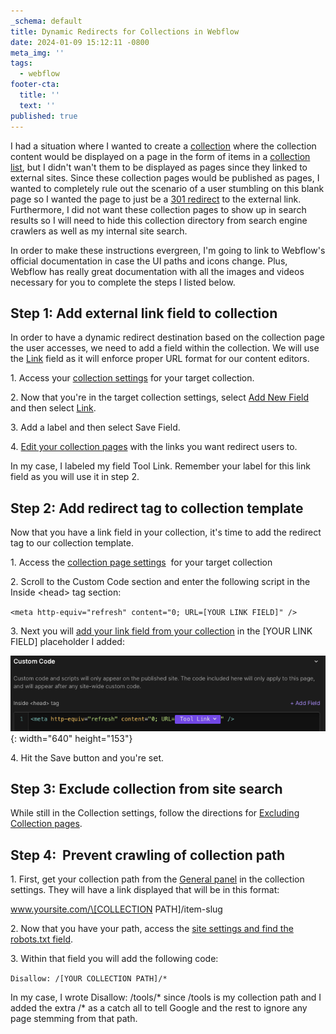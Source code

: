 ```yaml
---
_schema: default
title: Dynamic Redirects for Collections in Webflow
date: 2024-01-09 15:12:11 -0800
meta_img: ''
tags:
  - webflow
footer-cta:
  title: ''
  text: ''
published: true
---
```

I had a situation where I wanted to create a [collection](https://university.webflow.com/lesson/structure-and-style-collection-pages?topics=cms-dynamic-content)&nbsp;where the collection content would be displayed on a page in the form of items in a [collection list](https://university.webflow.com/lesson/collection-list?topics=cms-dynamic-content), but I didn't wan't them to be displayed as pages since they linked to external sites. Since these collection pages would be published as pages, I wanted to completely rule out the scenario of a user stumbling on this blank page so I wanted the page to just be a [301 redirect](https://webflow.com/blog/301-redirects) to the external link.&nbsp; Furthermore, I did not want these collection pages to show up in search results so I will need to hide this collection directory from search engine crawlers as well as my internal site search.&nbsp;&nbsp;

In order to make these instructions evergreen, I'm going to link to Webflow's official documentation in case the UI paths and icons change. Plus, Webflow has really great documentation with all the images and videos necessary for you to complete the steps I listed below.&nbsp;

## Step 1: Add external link field to collection

In order to have a dynamic redirect destination based on the collection page the user accesses, we need to add a field within the collection. We will use the [Link](https://university.webflow.com/lesson/link-field?topics=cms-dynamic-content) field as it will enforce proper URL format for our content editors.&nbsp;

1\. Access your&nbsp;[collection settings](https://university.webflow.com/lesson/webflow-collections-overview?topics=cms-dynamic-content#how-to-edit-a-collection)&nbsp;for your target collection.&nbsp;&nbsp;

2\. Now that you're in the target collection settings, select [Add New Field](https://university.webflow.com/lesson/use-collection-fields-to-build-custom-collections?topics=cms-dynamic-content#how-to-use-collection-fields) and then select [Link](https://university.webflow.com/lesson/link-field?topics=cms-dynamic-content).&nbsp;

3\. Add a label and then select Save Field.&nbsp;

4\.&nbsp;[Edit your collection pages](https://university.webflow.com/lesson/modify-a-collection?topics=cms-dynamic-content#how-to-edit-individual-collection-items)&nbsp;with the links you want redirect users to.&nbsp;

In my case, I labeled my field Tool Link. Remember your label for this link field as you will use it in step 2.&nbsp;

## Step 2: Add redirect tag to collection template

Now that you have a link field in your collection, it's time to add the redirect tag to our collection template.&nbsp;

1\. Access the [collection page settings](https://university.webflow.com/lesson/structure-and-style-collection-pages?topics=cms-dynamic-content#collection-page-settings)&nbsp; for your target collection

2\. Scroll to the Custom Code section and enter the following script in the Inside &lt;head&gt; tag section:

`<meta http-equiv="refresh" content="0; URL=[YOUR LINK FIELD]" />`

3\. Next you will [add your link field from your collection](https://university.webflow.com/lesson/use-collection-fields-in-custom-code-embeds?topics=cms-dynamic-content) in the \[YOUR LINK FIELD\] placeholder I added:

![](/images/screenshot-2024-01-09-at-4-09-11-pm.png){: width="640" height="153"}

4\. Hit the Save button and you're set.&nbsp;

## Step 3: Exclude collection from site search

While still in the Collection settings, follow the directions for [Excluding Collection pages](https://university.webflow.com/lesson/site-search#excluding-collection-pages).

## Step 4:&nbsp; Prevent crawling of collection path

1\. First, get your collection path from the [General panel](https://university.webflow.com/lesson/structure-and-style-collection-pages?topics=cms-dynamic-content#collection-page-settings) in the collection settings. They will have a link displayed that will be in this format:&nbsp;

www.yoursite.com/\[COLLECTION PATH\]/item-slug

2\. Now that you have your path, access the [site settings and find the robots.txt field](https://university.webflow.com/lesson/disable-search-engine-indexing?topics=site-settings#how-to-enable-or-disable-indexing-of-site-pages).&nbsp;

3\. Within that field you will add the following code:&nbsp;

`Disallow: /[YOUR COLLECTION PATH]/*`

In my case, I wrote Disallow: /tools/\* since /tools is my collection path and I added the extra /\* as a catch all to tell Google and the rest to ignore any page stemming from that path.&nbsp;